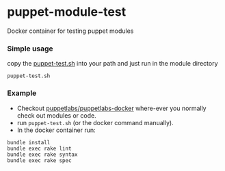 # puppet-module-test
Docker container for testing puppet modules

### Simple usage

copy the [puppet-test.sh](puppet-test.sh) into your path and just run in the module directory 

```shell
puppet-test.sh
```

### Example

- Checkout [puppetlabs/puppetlabs-docker](github.com/puppetlabs/puppetlabs-docker) where-ever you normally check out modules or code.
- run `puppet-test.sh` (or the docker command manually).
- In the docker container run:
```shell
bundle install
bundle exec rake lint
bundle exec rake syntax
bundle exec rake spec
```
